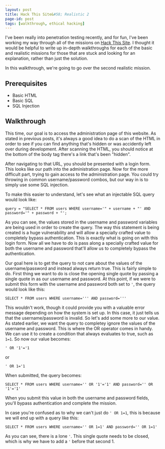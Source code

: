 ```yaml
---
layout: post
title: Hack This Site&#58; Realistic 2
page-id: post
tags: [walkthrough, ethical hacking]
---
```


I've been really into penetration testing recently, and for fun, I've been working my way through all of the missions on [Hack This Site](https://www.hackthissite.org/). I thought it would be helpful to write up in-depth walkthroughs for each of the basic and realistic missions for those that are stuck and looking for an explanation, rather than just the solution.

In this walkthrough, we're going to go over the second realistic mission.

## Prerequisites

- Basic HTML
- Basic SQL
- SQL Injection

## Walkthrough

This time, our goal is to access the administration page of this website. As stated in previous posts, it's always a good idea to do a scan of the HTML in order to see if you can find anything that's hidden or was accidently left over during development. After scanning the HTML, you should notice at the bottom of the body tag there's a link that's been "hidden".

After navigating to that URL, you should be presented with a login form. This looks like our path into the administration page. Now for the more difficult part, trying to gain access to the administration page. You could try throwing in common username/password combos, but our way in is to simply use some SQL injection.

To make this easier to understand, let's see what an injectable SQL query would look like:

`query = "SELECT * FROM users WHERE username='" + username + "' AND password='" + password + "';`

As you can see, the values stored in the username and password variables are being used in order to create the query. The way this statement is being created is a huge vulnerability and will allow a specially crafted value to completely bypass authentication. This is exactly what is going on with this login form. Now all we have to do is pass along a specially crafted value for both the username and password that'll allow us to completely bypass the authentication. 

Our goal here is to get the query to not care about the values of the username/password and instead always return true. This is fairly simple to do. First thing we want to do is close the opening single quote by passing a single quote in as our username and password. At this point, if we were to submit this form with the username and password both set to `'`, the query  would look like this:

`SELECT * FROM users WHERE username=''' AND password='''`

This wouldn't work, though it could provide you with a valuable error message depending on how the system is set up. In this case, it just tells us that the username/password is invalid. So let's add some more to our value. As stated earlier, we want the query to completey ignore the values of the username and password. This is where the OR operator comes in handy. We can use it to create a condition that always evaluates to true, such as `1=1`. So now our value becomes:

`' OR '1'='1`

or

`' OR 1='1`

When submitted, the query becomes:

`SELECT * FROM users WHERE username='' OR '1'='1' AND password='' OR '1'='1'`

When you submit this value in both the username and password fields, you'll bypass authentication and complete the mission.

In case you're confused as to why we can't just do `' OR 1=1`, this is because we will end up with a query like this:

`SELECT * FROM users WHERE username='' OR 1=1' AND password='' OR 1=1'`

As you can see, there is a lone `'`. This single quote needs to be closed, which is why we have to add a `'` before that second 1.